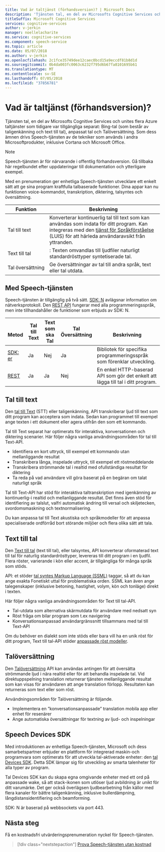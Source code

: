 ```yaml
---
title: Vad är taltjänst (förhandsversion)? | Microsoft Docs
description: 'Tjänsten tal, en del av Microsofts Cognitive Services och unites flera Azure taltjänster som tidigare var tillgängliga separat: Bing-tal (som består av taligenkänning och text till tal), anpassat tal och Talöversättning.'
titleSuffix: Microsoft Cognitive Services
services: cognitive-services
author: v-jerkin
manager: noellelacharite
ms.service: cognitive-services
ms.component: speech-service
ms.topic: article
ms.date: 05/07/2018
ms.author: v-jerkin
ms.openlocfilehash: 2c1fce35749dee12caec0bcd15a9eccdf81b8d1d
ms.sourcegitcommit: 0b4da003fc0063c6232f795d6b67fa8101695b61
ms.translationtype: MT
ms.contentlocale: sv-SE
ms.lasthandoff: 07/05/2018
ms.locfileid: "37856781"
---
```

# <a name="what-is-the-speech-service-preview"></a>Vad är taltjänst (förhandsversion)?

Tjänsten tal, en del av Microsofts Cognitive Services och unites flera Azure taltjänster som tidigare var tillgängliga separat: Bing-tal (som består av taligenkänning och text till tal), anpassat tal och Talöversättning. Som dess ämnen drivs Speech-tjänsten av de tekniker som används i andra Microsoftprodukter, inklusive Cortana och Microsoft Office.

> [!NOTE]
> Speech-tjänsten är för närvarande i offentlig förhandsversion. Gå tillbaka här regelbundet efter uppdateringar till dokumentation och ytterligare exempel.

Med en prenumeration ger enhetliga Speech-tjänsten utvecklare ett enkelt sätt att ge sina program kraftfulla talbaserade funktioner. Dina appar kan nu funktionen voice-kommandot, transkription, diktering, talsyntes och översättning.

|Funktion|Beskrivning|
|-|-|
|Tal till text|Konverterar kontinuerlig tal till text som kan användas som indata för ditt program. Kan integreras med den [tjänst för Språkförståelse](https://docs.microsoft.com/azure/cognitive-services/luis/) (LUIS) för att härleda användaravsikt från yttranden.|
|Text till tal|: Texten omvandlas till ljudfiler naturligt standardrösttyper syntetiserade tal.|
|Tal&nbsp;översättning|Ge översättningar av tal till andra språk, text eller tal utdata.|

## <a name="using-the-speech-service"></a>Med Speech-tjänsten

Speech-tjänsten är tillgänglig på två sätt. [SDK: N](speech-sdk.md) avlägsnar information om nätverksprotokoll. Den [REST API](rest-apis.md) fungerar med alla programmeringsspråk, men inte tillhandahåller de funktioner som erbjuds av SDK: N.

|<br>Metod|Tal<br>till Text|Text som ska<br>Tal|Tal<br>Översättning|<br>Beskrivning|
|-|-|-|-|-|
|[SDK: er](speech-sdk.md)|Ja|Nej|Ja|Bibliotek för specifika programmeringsspråk som förenklar utveckling.|
|[REST](rest-apis.md)|Ja|Ja|Nej|En enkel HTTP-baserad API som gör det enkelt att lägga till tal i ditt program.|

## <a name="speech-to-text"></a>Tal till text

Den [tal till Text](speech-to-text.md) (STT) eller taligenkänning, API transkriberar ljud till text som ditt program kan acceptera som indata. Sedan kan programmet till exempel ange texten i ett dokument eller agera utifrån den som ett kommando.

Tal till Text separat har optimerats för interaktiva, konversationen och diktering scenarier. Här följer några vanliga användningsområden för tal till Text-API. 

* Identifiera en kort uttryck, till exempel ett kommando utan mellanliggande resultat
* Transkribera långa, inspelade uttryck, till exempel ett röstmeddelande
* Transkribera strömmande tal i realtid med ofullständiga resultat för diktering
* Ta reda på vad användare vill göra baserat på en begäran om talat naturligt språk

Tal till Text-API har stöd för interaktiva taltranskription med igenkänning av kontinuerlig-i realtid och mellanliggande resultat. Det finns även stöd för identifiering av talslut, valfri automatisk ändring till versal och skiljetecken, svordomsmaskning och textnormalisering.

Du kan anpassa tal till Text akustiska och språkmodeller för att anpassa specialiserade ordförråd bort störande miljöer och flera olika sätt att tala.

## <a name="text-to-speech"></a>Text till tal

Den [Text till tal](text-to-speech.md) (text till tal), eller talsyntes, API konverterar oformaterad text till tal för naturlig standardrösttyper, levereras till ditt program i en ljudfil. Flera röster, varierande i kön eller accent, är tillgängliga för många språk som stöds.

API: et stöder [tal syntes Markup Language (SSML)](speech-synthesis-markup.md) taggar, så att du kan ange exakta Fonetiskt uttal för problematiska orden. SSML kan även ange talegenskaper (inklusive betoning, hastighet, volym, kön och tonläge) direkt i texten.

Här följer några vanliga användningsområden för Text till tal-API.

* Tal-utdata som alternativa skärmutdata för användare med nedsatt syn
* Röst fråga om bilar program som t.ex navigering
* Konversationsanpassad användargränssnitt tillsammans med tal till Text-API

Om du behöver en dialekt som inte stöds eller bara vill ha en unik röst för ditt program, Text till tal-API stöder [anpassade röst modeller](how-to-customize-voice-font.md).

## <a name="speech-translation"></a>Talöversättning

Den [Talöversättning](speech-translation.md) API kan användas antingen för att översätta strömmande ljud i nära realtid eller för att behandla inspelade tal. Vid direktuppspelning translation returnerar tjänsten mellanliggande resultat som kan visas för användaren att ange translation förlopp. Resultaten kan returneras som text eller som röst.

Användningsområden för Talöversättning är följande.

* Implementera en ”konversationsanpassade” translation mobila app eller enhet för resenärer 
* Ange automatiska översättningar för textning av ljud- och inspelningar

## <a name="speech-devices-sdk"></a>Speech Devices SDK

Med introduktionen av enhetliga Speech-tjänsten, Microsoft och dess samarbetspartner erbjuder en plattform för integrerad maskin-och programvara som optimerats för att utveckla tal-aktiverade enheter: den [tal Devices SDK](speech-devices-sdk.md). Detta SDK lämpar sig för utveckling av smarta talenheter för alla typer av program.

Tal Devices SDK kan du skapa egna omgivande enheter med ett ord på anpassade wake, så att stack-ikonen som utlöser ljud avbildning är unikt för ditt varumärke. Det ger också överlägsen ljudbearbetning från källor med flera kanaler för bättre taligenkänning, inklusive bullerdämpning, långdistansidentifiering och beamforming.

SDK: N är baserad på webbsockets via port 443.

## <a name="next-steps"></a>Nästa steg

Få en kostnadsfri utvärderingsprenumeration nyckel för Speech-tjänsten.

> [!div class="nextstepaction"]
> [Prova Speech-tjänsten utan kostnad](get-started.md)
